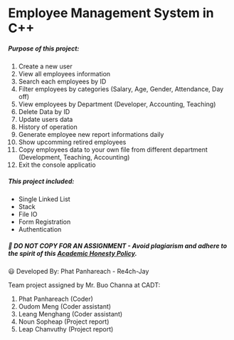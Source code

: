 # Employee Management System in C++ 

##### Purpose of this project: 

1. Create a new user
2. View all employees information
3. Search each employees by ID
4. Filter employees by categories (Salary, Age, Gender, Attendance, Day off)
5. View employees by Department (Developer, Accounting, Teaching)
6. Delete Data by ID
7. Update users data
8. History of operation
9. Generate employee new report informations daily
10. Show upcomming retired employees
11. Copy employees data to your own file from different department (Development, Teaching, Accounting)
0. Exit the console applicatio

##### This project included:

- Single Linked List
- Stack
- File IO
- Form Registration
- Authentication

##### :no_entry_sign: DO NOT COPY FOR AN ASSIGNMENT - Avoid plagiarism and adhere to the spirit of this <a href="/https://www.freecodecamp.org/news/academic-honesty-policy/"> Academic Honesty Policy</a>.


:smiley: Developed By: Phat Panhareach - Re4ch-Jay

Team project assigned by Mr. Buo Channa at CADT:
1. Phat Panhareach (Coder)
2. Oudom Meng (Coder assistant)
3. Leang Menghang (Coder assistant)
4. Noun Sopheap (Project report)
5. Leap Chanvuthy (Project report)
